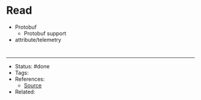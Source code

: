 # Read
- Protobuf
	- Protobuf support
- attribute/telemetry

#
---
- Status: #done
- Tags:
- References:
	- [Source]()
- Related:
